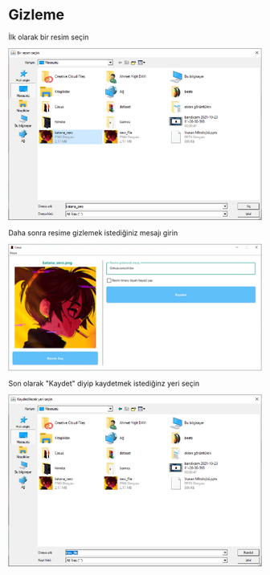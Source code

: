 # Gizleme

İlk olarak bir resim seçin

![](https://github.com/ch3xx/Casus/blob/main/screenshots/0-Select%20Image%20Dialog.PNG)




Daha sonra resime gizlemek istediğiniz mesajı girin

![](https://github.com/ch3xx/Casus/blob/main/screenshots/1-Main%20Screen%20-%202.PNG)




Son olarak "Kaydet" diyip kaydetmek istediğinz yeri seçin

![](https://github.com/ch3xx/Casus/blob/main/screenshots/0-Save%20Image%20Dialog.PNG)
